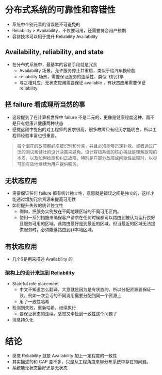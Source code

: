 # 分布式系统的可靠性和容错性
- 系统中个别元素的错误是不可避免的
- Reliability > Availability，不仅要可用，还需要符合用户预期
- 容错技术可以用于提升 Reliability Availability

## Availability, reliability, and state
- 在分布式系统中，最基本的容错手段就是冗余
  - Availability 场景，允许服务停止并重启，类似于给汽车换轮胎
  - reliability 场景，需要保证服务的连续性，类似飞机引擎
  - 与之相对应，无状态应用需要保证 available ，有状态应用需要保证 reliability
  
## 把 failure 看成理所当然的事
- 这段提到了在计算机世界中 failure 不是二元的，更像是健康程度这种，而不是只有健康非健康两种状态
- 感觉这段中提出的对工程师的要求很高，很多故障只有经历才能明白，所以工程师经验丰富也很重要。
> 每个潜在的故障都必须被识别和分类，并且必须能够迅速补救，或者通过广泛的测试和健壮的设计决策来避免。设计容错系统的核心挑战是理解故障的本质，以及如何检测和纠正故障，特别是在部分故障或间歇性故障时，以尽可能有效地继续为用户提供服务。


## 无状态应用
- 需要保证任何 failure 都有统计独立性，意思就是错误之间是独立的，这样才能通过增加冗余资源来提高可用性
- 如何提升失败的统计独立性
  - 例如，把服务实例放在不同地理区域的不同可用区内。
  - 使用一系列措施来确保客户请求在任何时候都可以路由到被认为运行良好且服务可用的区域。此路由最好是到最近的区域，但当最近的区域无法提供服务时，必须能够路由到非本地区域。
  
## 有状态应用
- 几个9是用来描述 Availability 的

### 架构上的设计来达到 Reliability
- Stateful role placement
  - 中文不知道怎么翻译，大意就是因为是有状态的，所以分配资源要保证一致，例如一次会话的不同调用需要分配到同一个资源上
  - 用了一致性哈希
- 检测到失败，重新哈希，继续执行
  - 要保证状态的连续，感觉又牵扯到一致性这个问题了
- 消息持久化

# 结论
- 感觉 Reliability 就是 Availability 加上一定程度的一致性
- 其实描述的和 CAP 差不多，只是从工程角度来聊分布系统中存在的问题。
- 系统能无状态最好还是无状态
  
